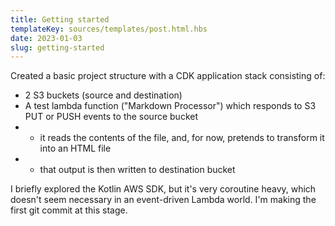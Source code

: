```yaml
---
title: Getting started
templateKey: sources/templates/post.html.hbs
date: 2023-01-03
slug: getting-started
---
```

Created a basic project structure with a CDK application stack consisting of:

- 2 S3 buckets (source and destination)
- A test lambda function ("Markdown Processor") which responds to S3 PUT or PUSH events to the source bucket
- - it reads the contents of the file, and, for now, pretends to transform it into an HTML file
- - that output is then written to destination bucket

I briefly explored the Kotlin AWS SDK, but it's very coroutine heavy, which doesn't seem necessary in an event-driven Lambda world. I'm making the first git commit at this stage.

